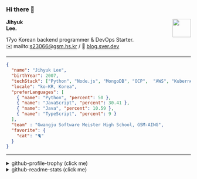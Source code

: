 ### Hi there 👋
<img src="https://github.githubassets.com/images/mona-loading-default.gif" width="50px" align="right">
</a>

**Jihyuk\
Lee.**

17yo Korean backend programmer & DevOps Starter.\
✉️ mailto:s23066@gsm.hs.kr
/ 
🔗 [blog.sver.dev](https://blog.sver.dev)

---

```json
{
  "name": "Jihyuk Lee",
  "birthYear": 2007,
  "techStack": ["Python", "Node.js", "MongoDB", "OCP",  "AWS", "Kubernetes"],
  "locale": "ko-KR, Korea",
  "preferLanguages": [
    { "name": "Python", "percent": 50 },
    { "name": "JavaScript", "percent": 30.41 },
    { "name": "Java", "percent": 10.59 },
    { "name": "TypeScript", "percent": 9 }
  ],
  "team" : "Gwangju Software Meister High School, GSM-AING",
  "favorite": {
    "cat": "🐈"
  }
}
```
---
<details>
  <summary>github-profile-trophy (click me)</summary>
  
![](https://github-profile-trophy.vercel.app/?username=withJihyuk&row=1&column=8&theme=nord)
  
</details>
<details>
  <summary>github-readme-stats (click me)</summary>
  
<!--START_SECTION:waka-->
![Code Time](http://img.shields.io/badge/Code%20Time-319%20hrs%2028%20mins-blue)

![Lines of code](https://img.shields.io/badge/%EC%A0%80%EB%8A%94%20%EC%97%AC%ED%83%9C%EA%B9%8C%EC%A7%80%20-309.7%20thousand%20%EC%A4%84%EC%9D%98%20%EC%BD%94%EB%93%9C%EB%A5%BC%20%EC%9E%91%EC%84%B1%ED%96%88%EC%96%B4%EC%9A%94.-blue)

**저는 저녁형 인간이에요. 🦉** 

```text
🌞 아침                     72 commits          ███░░░░░░░░░░░░░░░░░░░░░░   10.29 % 
🌆 낮　                     218 commits         ████████░░░░░░░░░░░░░░░░░   31.14 % 
🌃 저녁                     282 commits         ██████████░░░░░░░░░░░░░░░   40.29 % 
🌙 밤　                     128 commits         █████░░░░░░░░░░░░░░░░░░░░   18.29 % 
```


📊 **저는 이번주를 이렇게 시간을 보냈어요.** 

```text
🕑︎ Timezone: Asia/Seoul

💬 프로그래밍 언어들: 
Python                   7 hrs 13 mins       █████████████░░░░░░░░░░░░   53.77 % 
TypeScript               2 hrs 49 mins       █████░░░░░░░░░░░░░░░░░░░░   21.01 % 
Dart                     2 hrs 46 mins       █████░░░░░░░░░░░░░░░░░░░░   20.67 % 
Markdown                 21 mins             █░░░░░░░░░░░░░░░░░░░░░░░░   02.65 % 
YAML                     8 mins              ░░░░░░░░░░░░░░░░░░░░░░░░░   01.07 % 

🔥 에디터들: 
VS Code                  13 hrs 26 mins      █████████████████████████   100.00 % 

💻 운영 체제들: 
Mac                      13 hrs 26 mins      █████████████████████████   100.00 % 
```


 Last Updated on 10/05/2024 18:40:04 UTC
<!--END_SECTION:waka-->

</details>

</div>

